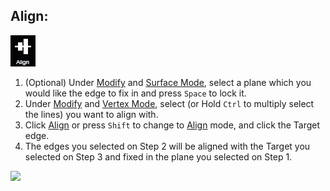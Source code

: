 ## Align:

![](../.gitbook/assets/align.jpg)

1. \(Optional\) Under [Modify](./#modify) and [Surface Mode](../mode/#surface-mode), select a plane which you would like the edge to fix in and press `Space` to lock it.
2. Under [Modify](./#modify) and [Vertex Mode](../mode/#vertex-mode), select \(or Hold `Ctrl` to multiply select the lines\) you want to align with.
3. Click [Align](./#align) or press `Shift` to change to [Align](./#align) mode, and click the Target edge.
4. The edges you selected on Step 2 will be aligned with the Target you selected on Step 3 and fixed in the plane you selected on Step 1.

![](https://pointivo-drop.s3.amazonaws.com/CheatSheet/align.gif)
